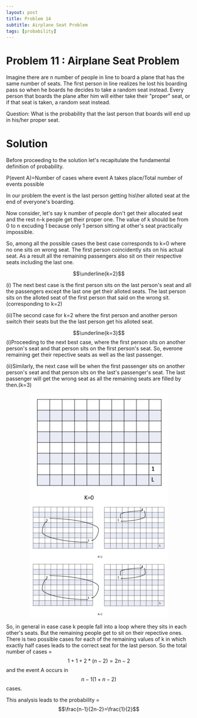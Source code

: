 ```yaml
---
layout: post
title: Problem 14
subtitle: Airplane Seat Problem
tags: [probability]
---
```

# Problem 11 : Airplane Seat Problem

Imagine there are n number of people in line to board a plane that has the same number of seats. The first person in line realizes he lost his boarding pass so when he boards he decides to take a random seat instead. Every person that boards the plane after him will either take their "proper" seat, or if that seat is taken, a random seat instead.

Question: What is the probability that the last person that boards will end up in his/her proper seat.

# Solution

Before proceeding to the solution let's recapitulate the fundamental definition of probability.

P(event A)=Number of cases where event A takes place/Total number of events possible

In our problem the event is the last person getting his\her alloted seat at the end of everyone's boarding.

Now consider, let's say k number of people don't get their allocated seat and the rest n-k people get their proper one. The value of k should be from 0 to n excuding 1 because only 1 person sitting at other's seat practically impossible.

 So, among all the possible cases the best case corresponds to k=0 where no one sits on wrong seat. The first person coincidently sits on his actual seat. As a result all the remaining passengers also sit on their respective seats including the last one. 

$$\underline{k=2}$$

(i) The next best case is the first person sits on the last person's seat and all the passengers except the last one get their alloted seats. The last person sits on the alloted seat of the first person that said on the wrong sit.(corresponding to k=2)

(ii)The second case for k=2 where the first person and another person switch their seats but the the last person get his alloted seat.

$$\underline{k=3}$$
(i)Proceeding to the next best case, where the first person sits on another person's seat and that person sits on the first person's seat. So, everone remaining get their repective seats as well as the last passenger. 

(ii)Similarly, the next case will be when the first passenger sits on another person's seat and that person sits on the last's passenger's seat. The last passenger will get the wrong seat as all the remaining seats are filled by then.(k=3) 

<center><img style=" display: block; margin-left: auto; margin-right: auto;width: 75%;" src="../assets/Prob14_fig1.png"></center>
<center><img style=" display: block; margin-left: auto; margin-right: auto;width: 75%;" src="../assets/Prob14_fig2.png"></center>
<center><img style=" display: block; margin-left: auto; margin-right: auto;width: 75%;" src="../assets/Prob14_fig2.png"></center>

So, in general in ease case k people fall into a loop where they sits in each other's seats. But the remaining people get to sit on their repective ones. There is two possible cases for each of the remaining values of k in which exactly half cases leads to the correct seat for the last person. So the total number of cases =$$1+1+2*(n-2)=2n-2$$ and the event A occurs in $$n-1(1+n-2)$$ cases.


This analysis leads to the probability = $$\frac{n-1}{2n-2}=\frac{1}{2}$$














